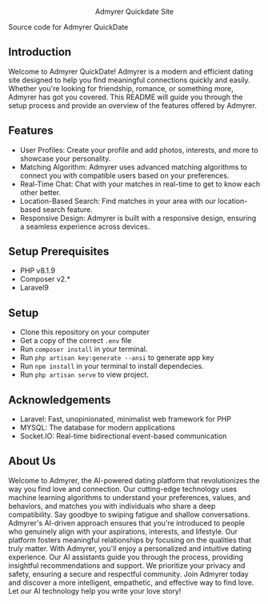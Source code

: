 

<p align="center">
    Admyrer Quickdate Site
</p>

Source code for  Admyrer QuickDate

## Introduction

Welcome to Admyrer QuickDate! Admyrer is a modern and efficient dating site designed to help you find meaningful connections quickly and easily. Whether you're looking for friendship, romance, or something more, Admyrer has got you covered. This README will guide you through the setup process and provide an overview of the features offered by Admyrer.


## Features

- User Profiles: Create your profile and add photos, interests, and more to showcase your personality.
- Matching Algorithm: Admyrer uses advanced matching algorithms to connect you with compatible users based on your preferences.
- Real-Time Chat: Chat with your matches in real-time to get to know each other better.
- Location-Based Search: Find matches in your area with our location-based search feature.
- Responsive Design: Admyrer is built with a responsive design, ensuring a seamless experience across devices.


## Setup Prerequisites

- PHP v8.1.9
- Composer v2.*
- Laravel9


## Setup

- Clone this repository on your computer
- Get a copy of the correct `.env` file
- Run `composer install` in your terminal.
- Run `php artisan key:generate --ansi` to generate app key
- Run `npm install` in your terminal to install dependecies.
- Run `php artisan serve` to view project.

## Acknowledgements

- Laravel: Fast, unopinionated, minimalist web framework for PHP
- MYSQL: The database for modern applications
- Socket.IO: Real-time bidirectional event-based communication


## About Us

Welcome to Admyrer, the AI-powered dating platform that revolutionizes the way you find love and connection. Our cutting-edge technology uses machine learning algorithms to understand your preferences, values, and behaviors, and matches you with individuals who share a deep compatibility. Say goodbye to swiping fatigue and shallow conversations. Admyrer's AI-driven approach ensures that you're introduced to people who genuinely align with your aspirations, interests, and lifestyle. Our platform fosters meaningful relationships by focusing on the qualities that truly matter. With Admyrer, you'll enjoy a personalized and intuitive dating experience. Our AI assistants guide you through the process, providing insightful recommendations and support. We prioritize your privacy and safety, ensuring a secure and respectful community. Join Admyrer today and discover a more intelligent, empathetic, and effective way to find love. Let our AI technology help you write your love story!
